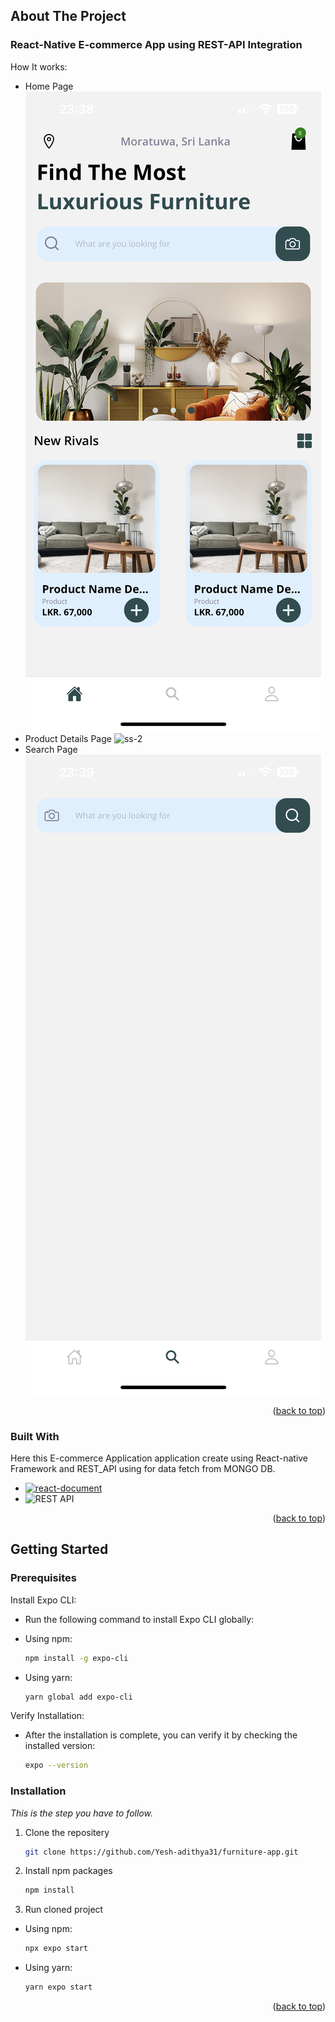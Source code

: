 <a name="readme-top"></a>

<!-- ABOUT THE PROJECT -->

## About The Project

### React-Native E-commerce App using REST-API Integration
How It works:
- Home Page
![ss-1][ss-1]
- Product Details Page
![ss-2][ss-2]
- Search Page
![ss-3][ss-3]

<p align="right">(<a href="#readme-top">back to top</a>)</p>

### Built With

Here this E-commerce Application application create using React-native Framework and REST_API using for data fetch from MONGO DB.

- [![react-document][React Native]][react-document]
- ![REST API][REST API]

<p align="right">(<a href="#readme-top">back to top</a>)</p>

<!-- GETTING STARTED -->

## Getting Started

### Prerequisites

Install Expo CLI:
* Run the following command to install Expo CLI globally:

- Using npm:
  ```sh
  npm install -g expo-cli
  ```
- Using yarn:
  ```sh
  yarn global add expo-cli
  ```

Verify Installation:
- After the installation is complete, you can verify it by checking the installed version:
  ```sh
  expo --version
  ````

### Installation

_This is the step you have to follow._

1. Clone the repositery
    ```sh
    git clone https://github.com/Yesh-adithya31/furniture-app.git
    ````

2. Install npm packages
   ```sh
   npm install
   ```
3. Run cloned project

- Using npm:
   ```sh
   npx expo start
   ```
- Using yarn:
   ```sh
   yarn expo start
   ```

<p align="right">(<a href="#readme-top">back to top</a>)</p>

<!-- MARKDOWN LINKS & IMAGES -->

[react-document]: https://facebook.github.io/react-native/
[React Native]: https://img.shields.io/badge/React_Native-61DAFB?style=for-the-badge&logo=react&logoColor=white
[REST API]: https://img.shields.io/badge/REST_API-Your_Color?style=for-the-badge
[ss-1]: ss-images/home.png
[ss-2]: ss-images/details.png
[ss-3]: ss-images/search.png